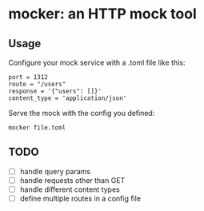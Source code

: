 # mocker: an HTTP mock tool

## Usage
Configure your mock service with a .toml file like this:
```
port = 1312
route = "/users"
response = '{"users": []}'
content_type = 'application/json'
```
Serve the mock with the config you defined:
```
mocker file.toml
```

## TODO
- [ ] handle query params
- [ ] handle requests other than GET
- [ ] handle different content types
- [ ] define multiple routes in a config file
